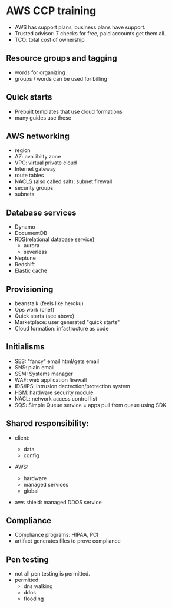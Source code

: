 # AWS CCP training
- AWS has support plans, business plans have support.
- Trusted advisor: 7 checks for free, paid accounts get them all.
- TCO: total cost of ownership

## Resource groups and tagging
- words for organizing
- groups / words can be used for billing

## Quick starts
- Prebuilt templates that use cloud formations
- many guides use these

## AWS networking
- region
- AZ: availibilty zone
- VPC: virtual private cloud
- Internet gateway
- route tables
- NACLS (also called salt): subnet firewall
- security groups
- subnets

## Database services
 - Dynamo
 - DocumentDB
 - RDS(relational database service)
    - aurora
    - severless
- Neptune
- Redshift
- Elastic cache

## Provisioning
- beanstalk (feels like heroku)
- Ops work (chef)
- Quick starts (see above)
- Marketplace: user generated "quick starts"
- Cloud formation: infastructure as code

## Initialisms
- SES: "fancy" email html/gets email
- SNS: plain email
- SSM: Systems manager 
- WAF: web application firewall
- IDS/IPS: intrusion dectection/protection system
- HSM: hardware security module
- NACL: network access control list
- SQS: Simple Queue service = apps pull from queue using SDK

## Shared responsibility:
  - client:
    - data
    - config
  - AWS:
    - hardware
    - managed services
    - global

- aws shield: managed DDOS service

## Compliance
- Compliance programs: HIPAA, PCI
- artifact generates files to prove compliance

## Pen testing
- not all pen testing is permitted.
- permitted:
  - dns walking
  - ddos
  - flooding

